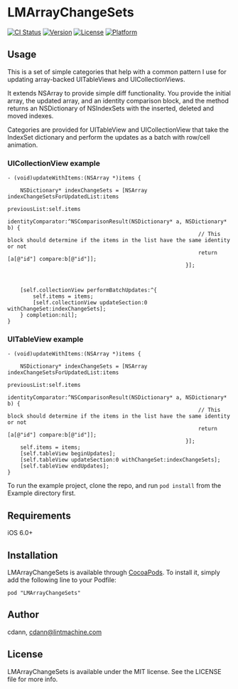 # LMArrayChangeSets

[![CI Status](http://img.shields.io/travis/cdann/LMArrayChangeSets.svg?style=flat)](https://travis-ci.org/cdann/LMArrayChangeSets)
[![Version](https://img.shields.io/cocoapods/v/LMArrayChangeSets.svg?style=flat)](http://cocoadocs.org/docsets/LMArrayChangeSets)
[![License](https://img.shields.io/cocoapods/l/LMArrayChangeSets.svg?style=flat)](http://cocoadocs.org/docsets/LMArrayChangeSets)
[![Platform](https://img.shields.io/cocoapods/p/LMArrayChangeSets.svg?style=flat)](http://cocoadocs.org/docsets/LMArrayChangeSets)

## Usage

This is a set of simple categories that help with a common pattern I use for updating array-backed UITableViews and UICollectionViews.

It extends NSArray to provide simple diff functionality. You provide the initial array, the updated array, and an identity comparison block, and the method returns an NSDictionary of NSIndexSets with the inserted, deleted and moved indexes.

Categories are provided for UITableView and UICollectionView that take the IndexSet dictionary and perform the updates as a batch with row/cell animation.

### UICollectionView example

    - (void)updateWithItems:(NSArray *)items {
        
        NSDictionary* indexChangeSets = [NSArray indexChangeSetsForUpdatedList:items
                                                                  previousList:self.items
                                                            identityComparator:^NSComparisonResult(NSDictionary* a, NSDictionary* b) {
                                                                // This block should determine if the items in the list have the same identity or not
                                                                return [a[@"id"] compare:b[@"id"]];
                                                            }];
        

        
        [self.collectionView performBatchUpdates:^{
            self.items = items;
            [self.collectionView updateSection:0 withChangeSet:indexChangeSets];
        } completion:nil];
    }

### UITableView example

    - (void)updateWithItems:(NSArray *)items {
        
        NSDictionary* indexChangeSets = [NSArray indexChangeSetsForUpdatedList:items
                                                                  previousList:self.items
                                                            identityComparator:^NSComparisonResult(NSDictionary* a, NSDictionary* b) {
                                                                // This block should determine if the items in the list have the same identity or not
                                                                return [a[@"id"] compare:b[@"id"]];
                                                            }];
        self.items = items;
        [self.tableView beginUpdates];
        [self.tableView updateSection:0 withChangeSet:indexChangeSets];
        [self.tableView endUpdates];
    }

To run the example project, clone the repo, and run `pod install` from the Example directory first.

## Requirements

iOS 6.0+

## Installation

LMArrayChangeSets is available through [CocoaPods](http://cocoapods.org). To install
it, simply add the following line to your Podfile:

    pod "LMArrayChangeSets"

## Author

cdann, cdann@lintmachine.com

## License

LMArrayChangeSets is available under the MIT license. See the LICENSE file for more info.


